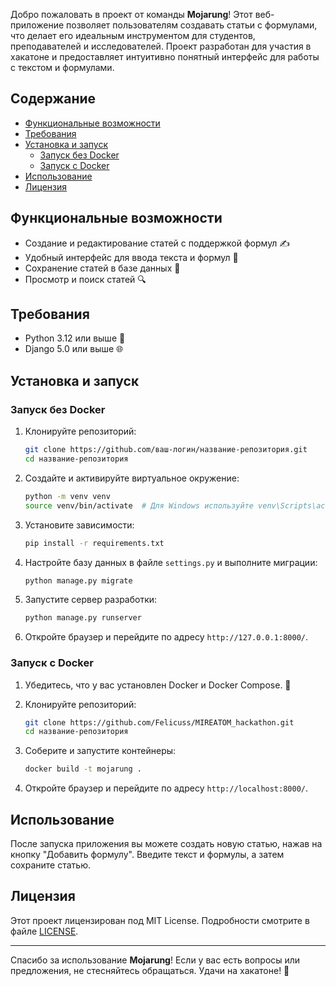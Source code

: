 Добро пожаловать в проект от команды **Mojarung**! Этот веб-приложение позволяет пользователям создавать статьи с формулами, что делает его идеальным инструментом для студентов, преподавателей и исследователей. Проект разработан для участия в хакатоне и предоставляет интуитивно понятный интерфейс для работы с текстом и формулами.

## Содержание

- [Функциональные возможности](#функциональные-возможности)
- [Требования](#требования)
- [Установка и запуск](#установка-и-запуск)
  - [Запуск без Docker](#запуск-без-docker)
  - [Запуск с Docker](#запуск-с-docker)
- [Использование](#использование)
- [Лицензия](#лицензия)

## Функциональные возможности

- Создание и редактирование статей с поддержкой формул ✍️
- Удобный интерфейс для ввода текста и формул 📄
- Сохранение статей в базе данных 💾
- Просмотр и поиск статей 🔍

## Требования

- Python 3.12 или выше 🐍
- Django 5.0 или выше 🌐

## Установка и запуск

### Запуск без Docker

1. Клонируйте репозиторий:

   ```bash
   git clone https://github.com/ваш-логин/название-репозитория.git
   cd название-репозитория
   ```

2. Создайте и активируйте виртуальное окружение:

   ```bash
   python -m venv venv
   source venv/bin/activate  # Для Windows используйте venv\Scripts\activate
   ```

3. Установите зависимости:

   ```bash
   pip install -r requirements.txt
   ```

4. Настройте базу данных в файле `settings.py` и выполните миграции:

   ```bash
   python manage.py migrate
   ```

5. Запустите сервер разработки:

   ```bash
   python manage.py runserver
   ```

7. Откройте браузер и перейдите по адресу `http://127.0.0.1:8000/`.

### Запуск с Docker

1. Убедитесь, что у вас установлен Docker и Docker Compose. 🐳

2. Клонируйте репозиторий:

   ```bash
   git clone https://github.com/Felicuss/MIREATOM_hackathon.git
   cd название-репозитория
   ```

3. Соберите и запустите контейнеры:

   ```bash
   docker build -t mojarung .
   ```

4. Откройте браузер и перейдите по адресу `http://localhost:8000/`.

## Использование

После запуска приложения вы можете создать новую статью, нажав на кнопку "Добавить формулу". Введите текст и формулы, а затем сохраните статью.

## Лицензия

Этот проект лицензирован под MIT License. Подробности смотрите в файле [LICENSE](LICENSE).

---

Спасибо за использование **Mojarung**! Если у вас есть вопросы или предложения, не стесняйтесь обращаться. Удачи на хакатоне! 🚀
